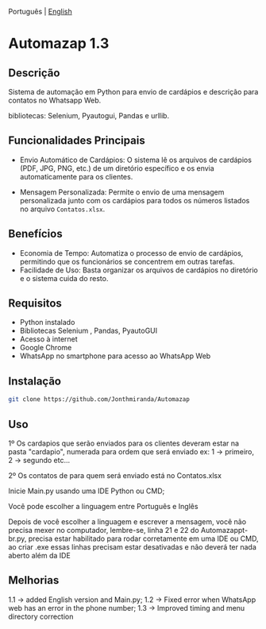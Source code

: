 Português | [English](https://github.com/Jonthmiranda/Automazap/blob/main/README.md)

# Automazap 1.3

## Descrição

Sistema de automação em Python para envio de cardápios e descrição para contatos no Whatsapp Web.

bibliotecas: Selenium, Pyautogui, Pandas e urllib.

## Funcionalidades Principais

- Envio Automático de Cardápios: O sistema lê os arquivos de cardápios (PDF, JPG, PNG, etc.) de um diretório específico e os envia automaticamente para os clientes.


- Mensagem Personalizada: Permite o envio de uma mensagem personalizada junto com os cardápios para todos os números listados no arquivo `Contatos.xlsx`.


## Benefícios

- Economia de Tempo: Automatiza o processo de envio de cardápios, permitindo que os funcionários se concentrem em outras tarefas.
- Facilidade de Uso: Basta organizar os arquivos de cardápios no diretório e o sistema cuida do resto.


## Requisitos

- Python instalado
- Bibliotecas Selenium , Pandas, PyautoGUI
- Acesso à internet
- Google Chrome
- WhatsApp no smartphone para acesso ao WhatsApp Web

## Instalação

```bash
git clone https://github.com/Jonthmiranda/Automazap
```

## Uso
1º Os cardapios que serão enviados para os clientes deveram estar na pasta "cardapio", numerada para ordem que será enviado ex: 1 -> primeiro, 2 -> segundo etc...

2º Os contatos de para quem será enviado está no Contatos.xlsx

Inicie Main.py usando uma IDE Python ou CMD;

Você pode escolher a linguagem entre Português e Inglês

Depois de você escolher a linguagem e escrever a mensagem, você não precisa mexer no computador, lembre-se, linha 21 e 22 do Automazappt-br.py, precisa estar habilitado para rodar corretamente em uma IDE ou CMD, ao criar .exe essas linhas precisam estar desativadas e não deverá ter nada aberto além da IDE

## Melhorias

1.1 -> added English version and Main.py;
1.2 -> Fixed error when WhatsApp web has an error in the phone number;
1.3 -> Improved timing and menu directory correction
